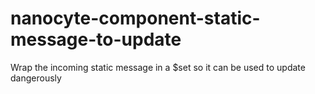 # nanocyte-component-static-message-to-update
Wrap the incoming static message in a $set so it can be used to update dangerously

